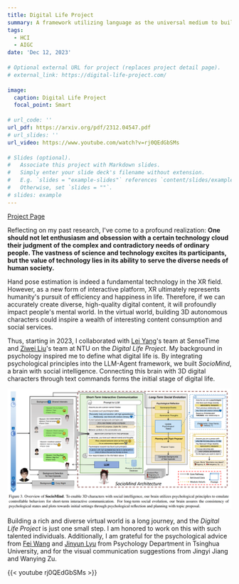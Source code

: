 ```yaml
---
title: Digital Life Project
summary: A framework utilizing language as the universal medium to build autonomous 3D characters, who are capable of engaging in social interactions and expressing with articulated body motions, thereby simulating life in a digital environment.
tags:
  - HCI
  - AIGC
date: 'Dec 12, 2023'

# Optional external URL for project (replaces project detail page).
# external_link: https://digital-life-project.com/

image:
  caption: Digital Life Project
  focal_point: Smart

# url_code: ''
url_pdf: https://arxiv.org/pdf/2312.04547.pdf
# url_slides: ''
url_video: https://www.youtube.com/watch?v=rj0QEdGbSMs

# Slides (optional).
#   Associate this project with Markdown slides.
#   Simply enter your slide deck's filename without extension.
#   E.g. `slides = "example-slides"` references `content/slides/example-slides.md`.
#   Otherwise, set `slides = ""`.
# slides: example
---
```


 [Project Page](https://digital-life-project.com/)

Reflecting on my past research, I've come to a profound realization: 
**One should not let enthusiasm and obsession with a certain technology cloud their judgment of the complex and contradictory needs of ordinary people. The vastness of science and technology excites its participants, but the value of technology lies in its ability to serve the diverse needs of human society.**

Hand pose estimation is indeed a fundamental technology in the XR field. However, as a new form of interactive platform, XR ultimately represents humanity's pursuit of efficiency and happiness in life. Therefore, if we can accurately create diverse, high-quality digital content, it will profoundly impact people's mental world. In the virtual world, building 3D autonomous characters could inspire a wealth of interesting content consumption and social services.

Thus, starting in 2023, I collaborated with [Lei Yang](https://scholar.google.com/citations?user=jZH2IPYAAAAJ&hl=zh-CN&oi=sra)'s team at SenseTime and [Ziwei Liu](https://liuziwei7.github.io/)'s team at NTU on the _Digital Life Project_. My background in psychology inspired me to define what digital life is. By integrating psychological principles into the LLM-Agent framework, we built _SocioMind_, a brain with social intelligence. Connecting this brain with 3D digital characters through text commands forms the initial stage of digital life.

![sociomind](sociomind.png "LLM-Agent Framework for 3D Characters with Social Intelligence")

Building a rich and diverse virtual world is a long journey, and the _Digital Life Project_ is just one small step. I am honored to work on this with such talented individuals. Additionally, I am grateful for the psychological advice from [Fei Wang](https://www.psych.tsinghua.edu.cn/info/1180/1542.htm) and [Jinyun Lyu](https://brain.tsinghua.edu.cn/info/1064/1266.htm) from Psychology Department in Tsinghua University, and for the visual communication suggestions from Jingyi Jiang and Wanying Zu.

{{< youtube rj0QEdGbSMs >}}